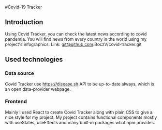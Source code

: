 #Covid-19 Tracker

## Introduction

Using Covid Tracker, you can check the latest news according to covid pandemia. You will find news from every country in the world using my project's infographics.
Link: git@github.com:BoczV/covid-tracker.git


## Used technologies

### Data source
Covid Tracker use https://disease.sh API to be up-to-date always, which is an open data-provider webpage.

### Frontend
Mainly I used React to create Covid Tracker along with plain CSS to give a nice style for my project.
My project contains functional components mostly with useStates, useEffects and many built-in packages what npm provides.
